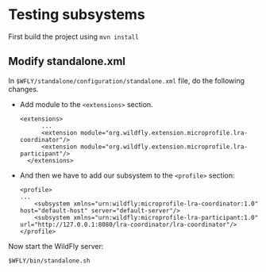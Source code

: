 

Testing subsystems
==================
First build the project using `mvn install`


Modify standalone.xml
---------------------

In `$WFLY/standalone/configuration/standalone.xml` file, do the following changes.
* Add module to the `<extensions>` section.
  ```
  <extensions>
        ...
        <extension module="org.wildfly.extension.microprofile.lra-coordinator"/>
        <extension module="org.wildfly.extension.microprofile.lra-participant"/>
    </extensions>
  ```
* And then we have to add our subsystem to the `<profile>` section:
  ```
  <profile>
  ...
      <subsystem xmlns="urn:wildfly:microprofile-lra-coordinator:1.0" host="default-host" server="default-server"/>
      <subsystem xmlns="urn:wildfly:microprofile-lra-participant:1.0" url="http://127.0.0.1:8080/lra-coordinator/lra-coordinator"/>
  </profile>
  ```

Now start the WildFly server:

    $WFLY/bin/standalone.sh

